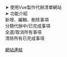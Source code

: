 ➤ 使用Vue製作代辦清單網站<br>
➤ 功能介紹<br>
    新增、編輯、刪除事項<br>
    分類代辦中/已完成事項<br>
    全選/取消所有事項<br>
    清除所有已完成事項<br>
<br>
<a href="https://summogiu.github.io/todo-list/dist">網站連結</a>
